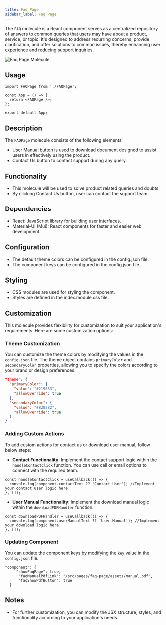 ```yaml
---
title: Faq Page
sidebar_label: Faq Page
---
```


<head>
  <title> Faq Page </title>
  <meta name="description" content="your meta content goes here" />
</head>

The `FAQ` molecule is a React component serves as a centralized repository of answers to common queries that users may have about a product, service, or topic. It's designed to address recurring concerns, provide clarification, and offer solutions to common issues, thereby enhancing user experience and reducing support inquiries.

<img src="/img/molecules/faqPage.png" alt="Faq Page Molecule" />

## Usage

```tsx
import FAQPage from './FAQPage';

const App = () => {
  return <FAQPage />;
};

export default App;
```

## Description

The `FAQPage` molecule consists of the following elements:

- User Manual button is used to download document designed to assist users in effectively using the product.
- Contact Us button to contact support during any query.

## Functionality

- This molecule will be used to solve product related queries and doubts.
- By clicking Contact Us button, user can contact the support team.

## Dependencies

- React: JavaScript library for building user interfaces.
- Material-UI (Mui): React components for faster and easier web development.

## Configuration

- The default theme colors can be configured in the config.json file.
- The component keys can be configured in the config.json file.

## Styling

- CSS modules are used for styling the component.
- Styles are defined in the index.module.css file.

## Customization

This molecule provides flexibility for customization to suit your application's requirements. Here are some customization options:

### Theme Customization

You can customize the theme colors by modifying the values in the `config.json` file. The theme object contains `primaryColor` and `secondaryColor` properties, allowing you to specify the colors according to your brand or design preferences.

```json
"theme": {
  "primaryColor": {
    "value": "#219653",
    "allowOverride": true
  },
  "secondaryColor": {
    "value": "#828282",
    "allowOverride": true
  }
}
```

### Adding Custom Actions

To add custom actions for contact us or download user manual, follow below steps:

- **Contact Functionality**: Implement the contact support logic within the `handleContactClick` function. You can use call or email options to connect with the required team.

```tsx
const handleContactClick = useCallback(() => {
  console.log(component.contactText ?? 'Contact User'); //Implement your contact user logic here
}, []);
```

- **User Manual Functionality**: Implement the download manual logic within the `downloadPDFHandler` function.

```tsx
const downloadPDFHandler = useCallback(() => {
  console.log(component.userManualText ?? 'User Manual'); //Implement your download logic here
}, []);
```

### Updating Component

You can update the component keys by modifying the `key` value in the `config.json` file.

```tsx
"component": {
     "showFaqPage": true,
      "faqManualPdfLink": "/src/pages/faq-page/assets/manual.pdf",
      "faqShowPdfButton": true
  }
```

## Notes

- For further customization, you can modify the JSX structure, styles, and functionality according to your application's needs.
